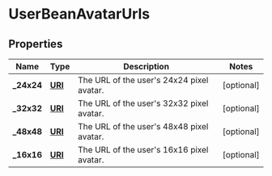 

# UserBeanAvatarUrls

## Properties

Name | Type | Description | Notes
------------ | ------------- | ------------- | -------------
**_24x24** | [**URI**](URI.md) | The URL of the user&#39;s 24x24 pixel avatar. |  [optional]
**_32x32** | [**URI**](URI.md) | The URL of the user&#39;s 32x32 pixel avatar. |  [optional]
**_48x48** | [**URI**](URI.md) | The URL of the user&#39;s 48x48 pixel avatar. |  [optional]
**_16x16** | [**URI**](URI.md) | The URL of the user&#39;s 16x16 pixel avatar. |  [optional]



